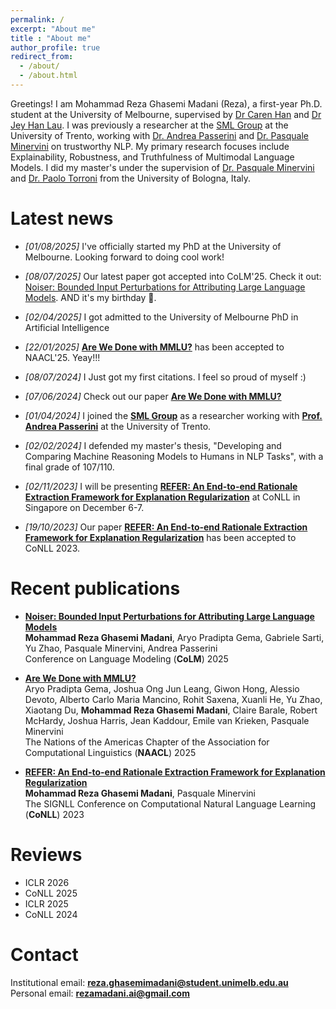 ```yaml
---
permalink: /
excerpt: "About me"
title : "About me"
author_profile: true
redirect_from: 
  - /about/
  - /about.html
---
```


Greetings! I am Mohammad Reza Ghasemi Madani (Reza), a first-year Ph.D. student at the University of Melbourne, supervised by [Dr Caren Han](https://drcarenhan.github.io/) and [Dr Jey Han Lau](https://jeyhan.my/). I was previously a researcher at the [SML Group](https://sml.disi.unitn.it/) at the University of Trento, working with [Dr. Andrea Passerini](https://disi.unitn.it/~passerini/) and [Dr. Pasquale Minervini](https://scholar.google.it/citations?user=9sk6CSgAAAAJ&hl=it) on trustworthy NLP. My primary research focuses include Explainability, Robustness, and Truthfulness of Multimodal Language Models. I did my master's under the supervision of [Dr. Pasquale Minervini](https://scholar.google.it/citations?user=9sk6CSgAAAAJ&hl=it) and [Dr. Paolo Torroni](https://scholar.google.com/citations?user=uOZZjwsAAAAJ) from the University of Bologna, Italy.

# Latest news
* _[01/08/2025]_ I've officially started my PhD at the University of Melbourne. Looking forward to doing cool work!

* _[08/07/2025]_ Our latest paper got accepted into CoLM'25. Check it out: [Noiser: Bounded Input Perturbations for Attributing Large Language Models](https://arxiv.org/abs/2504.02911). AND it's my birthday 🎉.

* _[02/04/2025]_ I got admitted to the University of Melbourne PhD in Artificial Intelligence

* _[22/01/2025]_ **[Are We Done with MMLU?](https://arxiv.org/abs/2406.04127)** has been accepted to NAACL'25. Yeay!!!
  
* _[08/07/2024]_ I Just got my first citations. I feel so proud of myself :)

* _[07/06/2024]_ Check out our paper **[Are We Done with MMLU?](https://arxiv.org/abs/2406.04127)**
  
* _[01/04/2024]_ I joined the [**SML Group**](https://sml.disi.unitn.it/) as a researcher working with [**Prof. Andrea Passerini**](https://disi.unitn.it/~passerini/) at the University of Trento.

* _[02/02/2024]_ I defended my master's thesis, "Developing and Comparing Machine Reasoning Models to Humans in NLP Tasks", with a final grade of 107/110.

* _[02/11/2023]_ I will be presenting **[REFER: An End-to-end Rationale Extraction Framework for Explanation Regularization](https://arxiv.org/abs/2310.14418)** at CoNLL in Singapore on December 6-7.

* _[19/10/2023]_ Our paper **[REFER: An End-to-end Rationale Extraction Framework for Explanation Regularization](https://arxiv.org/abs/2310.14418)** has been accepted to CoNLL 2023.

# Recent publications
* **[Noiser: Bounded Input Perturbations for Attributing Large Language Models](https://arxiv.org/abs/2504.02911)**  
**Mohammad Reza Ghasemi Madani**, Aryo Pradipta Gema, Gabriele Sarti, Yu Zhao, Pasquale Minervini, Andrea Passerini  
Conference on Language Modeling (**CoLM**) 2025

* **[Are We Done with MMLU?](https://arxiv.org/abs/2406.04127)**  
Aryo Pradipta Gema, Joshua Ong Jun Leang, Giwon Hong, Alessio Devoto, Alberto Carlo Maria Mancino, Rohit Saxena, Xuanli He, Yu Zhao, Xiaotang Du, **Mohammad Reza Ghasemi Madani**, Claire Barale, Robert McHardy, Joshua Harris, Jean Kaddour, Emile van Krieken, Pasquale Minervini  
The Nations of the Americas Chapter of the Association for Computational Linguistics (**NAACL**) 2025

* **[REFER: An End-to-end Rationale Extraction Framework for Explanation Regularization](https://arxiv.org/abs/2310.14418)**  
**Mohammad Reza Ghasemi Madani**, Pasquale Minervini  
The SIGNLL Conference on Computational Natural Language Learning (**CoNLL**) 2023

# Reviews
* ICLR 2026
* CoNLL 2025
* ICLR 2025
* CoNLL 2024

# Contact
Institutional email: [**reza.ghasemimadani@student.unimelb.edu.au**](mailto:reza.ghasemimadani@student.unimelb.edu.au)  
Personal email: [**rezamadani.ai@gmail.com**](mailto:rezamadani.ai@gmail.com)  
